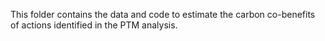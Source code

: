 This folder contains the data and code to estimate the carbon co-benefits of actions identified in the PTM analysis.
